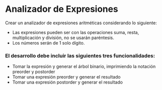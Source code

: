 # Analizador de Expresiones
Crear un analizador de expresiones aritméticas considerando lo siguiente:
 - Las expresiones pueden ser con las operaciones suma, resta, multiplicación y división, no se usarán paréntesis.
 - Los números serán de 1 solo dígito.
### El desarrollo debe incluir las siguientes tres funcionalidades:
 - Tomar la expresión y generar el árbol binario, imprimiendo la notación preorder y postorder
 - Tomar una expresión preorder y generar el resultado
 - Tomar una expresión postorder y generar el resultado
